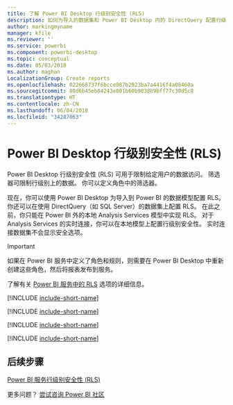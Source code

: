 ```yaml
---
title: 了解 Power BI Desktop 行级别安全性 (RLS)
description: 如何为导入的数据集和 Power BI Desktop 内的 DirectQuery 配置行级别安全性。
author: markingmyname
manager: kfile
ms.reviewer: ''
ms.service: powerbi
ms.component: powerbi-desktop
ms.topic: conceptual
ms.date: 05/03/2018
ms.author: maghan
LocalizationGroup: Create reports
ms.openlocfilehash: 022668737f6bcce987b2923ba7a4416f4a08460a
ms.sourcegitcommit: 80d6b45eb84243e801b60b9038b9bff77c30d5c8
ms.translationtype: HT
ms.contentlocale: zh-CN
ms.lasthandoff: 06/04/2018
ms.locfileid: "34287063"
---
```

# <a name="row-level-security-rls-with-power-bi-desktop"></a>Power BI Desktop 行级别安全性 (RLS)
Power BI Desktop 行级别安全性 (RLS) 可用于限制给定用户的数据访问。 筛选器可限制行级别上的数据。 你可以定义角色中的筛选器。

现在，你可以使用 Power BI Desktop 为导入到 Power BI 的数据模型配置 RLS。 你还可以在使用 DirectQuery（如 SQL Server）的数据集上配置 RLS。 在此之前，你只能在 Power BI 外的本地 Analysis Services 模型中实现 RLS。 对于 Analysis Services 的实时连接，你可以在本地模型上配置行级别安全性。 实时连接数据集不会显示安全选项。

> [!IMPORTANT]
> 如果在 Power BI 服务中定义了角色和规则，则需要在 Power BI Desktop 中重新创建这些角色，然后将报表发布到服务。
> 
> 

了解有关 [Power BI 服务中的 RLS](service-admin-rls.md) 选项的详细信息。

[!INCLUDE [include-short-name](./includes/rls-desktop-define-roles.md)]

[!INCLUDE [include-short-name](./includes/rls-desktop-view-as-roles.md)]

[!INCLUDE [include-short-name](./includes/rls-limitations.md)]

[!INCLUDE [include-short-name](./includes/rls-faq.md)]

## <a name="next-steps"></a>后续步骤
[Power BI 服务行级别安全性 (RLS)](service-admin-rls.md)  

更多问题？ [尝试咨询 Power BI 社区](http://community.powerbi.com/)

